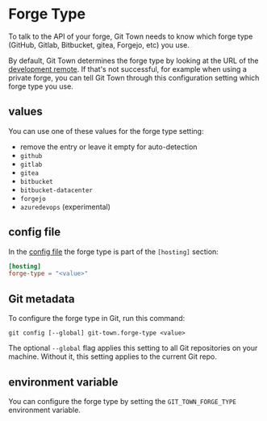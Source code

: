 # Forge Type

To talk to the API of your forge, Git Town needs to know which forge type
(GitHub, Gitlab, Bitbucket, gitea, Forgejo, etc) you use.

By default, Git Town determines the forge type by looking at the URL of the
[development remote](dev-remote.md). If that's not successful, for example when
using a private forge, you can tell Git Town through this configuration setting
which forge type you use.

## values

You can use one of these values for the forge type setting:

- remove the entry or leave it empty for auto-detection
- `github`
- `gitlab`
- `gitea`
- `bitbucket`
- `bitbucket-datacenter`
- `forgejo`
- `azuredevops` (experimental)

## config file

In the [config file](../configuration-file.md) the forge type is part of the
`[hosting]` section:

```toml
[hosting]
forge-type = "<value>"
```

## Git metadata

To configure the forge type in Git, run this command:

```wrap
git config [--global] git-town.forge-type <value>
```

The optional `--global` flag applies this setting to all Git repositories on
your machine. Without it, this setting applies to the current Git repo.

## environment variable

You can configure the forge type by setting the `GIT_TOWN_FORGE_TYPE`
environment variable.

